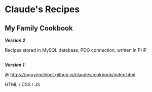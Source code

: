 # Claude's Recipes
## My Family Cookbook 

<strong><em>Version 2</em></strong>

Recipes stored in MySQL database, PDO connection, written in PHP

##
<strong><em>Version 1</em></strong>


@ https://nguyenchloet.github.io/claudescookbook/index.html


HTML / CSS / JS
